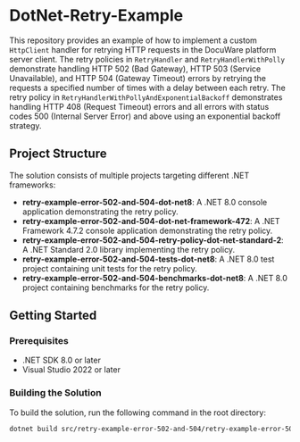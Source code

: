 # DotNet-Retry-Example

This repository provides an example of how to implement a custom `HttpClient` handler for retrying HTTP requests in the DocuWare platform server client. The retry policies in `RetryHandler` and `RetryHandlerWithPolly` demonstrate handling HTTP 502 (Bad Gateway), HTTP 503 (Service Unavailable), and HTTP 504 (Gateway Timeout) errors by retrying the requests a specified number of times with a delay between each retry. The retry policy in `RetryHandlerWithPollyAndExponentialBackoff` demonstrates handling HTTP 408 (Request Timeout) errors and all errors with status codes 500 (Internal Server Error) and above using an exponential backoff strategy.

## Project Structure

The solution consists of multiple projects targeting different .NET frameworks:

- **retry-example-error-502-and-504-dot-net8**: A .NET 8.0 console application demonstrating the retry policy.
- **retry-example-error-502-and-504-dot-net-framework-472**: A .NET Framework 4.7.2 console application demonstrating the retry policy.
- **retry-example-error-502-and-504-retry-policy-dot-net-standard-2**: A .NET Standard 2.0 library implementing the retry policy.
- **retry-example-error-502-and-504-tests-dot-net8**: A .NET 8.0 test project containing unit tests for the retry policy.
- **retry-example-error-502-and-504-benchmarks-dot-net8**: A .NET 8.0 project containing benchmarks for the retry policy.

## Getting Started

### Prerequisites

- .NET SDK 8.0 or later
- Visual Studio 2022 or later

### Building the Solution

To build the solution, run the following command in the root directory:

```sh
dotnet build src/retry-example-error-502-and-504/retry-example-error-502-and-504.sln
```
